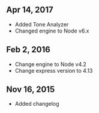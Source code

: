 ## Apr 14, 2017
- Added Tone Analyzer
- Changed engine to Node v6.x

## Feb 2, 2016
- Change engine to Node v4.2
- Change express version to 4.13

## Nov 16, 2015
- Added changelog
